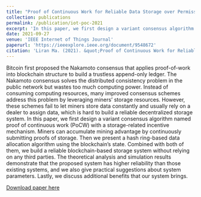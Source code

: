 ```yaml
---
title: "Proof of Continuous Work for Reliable Data Storage over Permissionless Blockchain"
collection: publications
permalink: /publication/iot-poc-2021
excerpt: 'In this paper, we first design a variant consensus algorithm named proof of continuous work (PoCW) with a storage-related incentive mechanism. Miners can accumulate mining advantage by continuously submitting proofs of storage. Then we present a hash ring-based data allocation algorithm using the blockchain’s state. Combined with both of them, we build a reliable blockchain-based storage system without relying on any third parties.'
date: 2021-09-27
venue: 'IEEE Internet of Things Journal'
paperurl: 'https://ieeexplore.ieee.org/document/9548672'
citation: 'Liran Ma. (2021). &quot;Proof of Continuous Work for Reliable Data Storage over Permissionless Blockchain&quot; <i>IEEE Internet of Things Journal</i>.'
---
```

Bitcoin first proposed the Nakamoto consensus that applies proof-of-work into blockchain structure to build a trustless append-only ledger. The Nakamoto consensus solves the distributed consistency problem in the public network but wastes too much computing power. Instead of consuming computing resources, many improved consensus schemes address this problem by leveraging miners’ storage resources. However, these schemes fail to let miners store data constantly and usually rely on a dealer to assign data, which is hard to build a reliable decentralized storage system. In this paper, we first design a variant consensus algorithm named proof of continuous work (PoCW) with a storage-related incentive mechanism. Miners can accumulate mining advantage by continuously submitting proofs of storage. Then we present a hash ring-based data allocation algorithm using the blockchain’s state. Combined with both of them, we build a reliable blockchain-based storage system without relying on any third parties. The theoretical analysis and simulation results demonstrate that the proposed system has higher reliability than those existing systems, and we also give practical suggestions about system parameters. Lastly, we discuss additional benefits that our system brings.

[Download paper here](https://ieeexplore.ieee.org/document/9548672)

<!-- Recommended citation: Your Name, You. (2010). "Paper Title Number 2." <i>Journal 1</i>. 1(2). -->